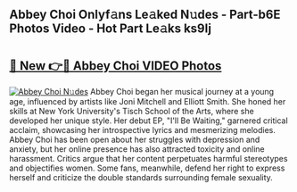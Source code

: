 ## Abbey Choi Onlyf𝚊ns Le𝚊ked N𝚞des - Part-b6E Photos Video - Hot Part Le𝚊ks ks9Ij

# <h2><a href="http://ab92523.deff.icu/?id=Abbey+Choi">🔗 New 👉🔴 Abbey Choi VIDEO Photos</a></h2>

[![Abbey Choi N𝚞des](https://i.imgur.com/rIISA9y.gif)](http://ab92523.deff.icu/?id=Abbey+Choi)
Abbey Choi began her musical journey at a young age, influenced by artists like Joni Mitchell and Elliott Smith. She honed her skills at New York University's Tisch School of the Arts, where she developed her unique style. Her debut EP, "I'll Be Waiting," garnered critical acclaim, showcasing her introspective lyrics and mesmerizing melodies. Abbey Choi has been open about her struggles with depression and anxiety, but her online presence has also attracted toxicity and online harassment. Critics argue that her content perpetuates harmful stereotypes and objectifies women. Some fans, meanwhile, defend her right to express herself and criticize the double standards surrounding female sexuality.

